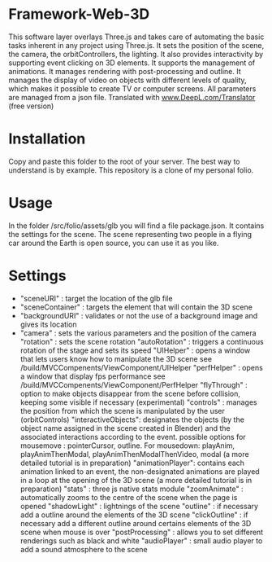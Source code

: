 # Framework-Web-3D
This software layer overlays Three.js and takes care of automating the basic tasks inherent in any project using Three.js. It sets the position of the scene, the camera, the orbitControllers, the lighting. It also provides interactivity by supporting event clicking on 3D elements. It supports the management of animations. It manages rendering with post-processing and outline. It manages the display of video on objects with different levels of quality, which makes it possible to create TV or computer screens. All parameters are managed from a json file.  Translated with www.DeepL.com/Translator (free version)

# Installation
Copy and paste this folder to the root of your server.
The best way to understand is by example. This repository is a clone of my personal folio.

# Usage
In the folder /src/folio/assets/glb you will find a file package.json. It contains the settings for the scene. The scene representing two people in a flying car around the Earth is open source, you can use it as you like. 

# Settings
- "sceneURI" : target the location of the glb file
- "sceneContainer" : targets the element that will contain the 3D scene
- "backgroundURI" : validates or not the use of a background image and gives its location
- "camera" : sets the various parameters and the position of the camera
"rotation" : sets the scene rotation
"autoRotation" : triggers a continuous rotation of the stage and sets its speed
"UIHelper" : opens a window that lets users know how to manipulate the 3D scene see /build/MVCCompenents/ViewComponent/UIHelper
"perfHelper" : opens a window that display fps performance see /build/MVCCompenents/ViewComponent/PerfHelper
"flyThrough" : option to make objects disappear from the scene before collision, keeping some visible if necessary (experimental)
"controls" : manages the position from which the scene is manipulated by the user (orbitControls)
"interactiveObjects": designates the objects (by the object name assigned in the scene created in Blender) and the associated interactions according to the event.
              possible options for mousemove : pointerCursor, outline.
              For mousedown: playAnim, playAnimThenModal, playAnimThenModalThenVideo, modal (a more detailed tutorial is in preparation)
"animationPlayer": contains each animation linked to an event, the non-designated animations are played in a loop at the opening of the 3D scene (a more detailed                       tutorial is in preparation)
"stats" : three js native stats module
"zoomAnimate" : automatically zooms to the centre of the scene when the page is opened
"shadowLight" : lightnings of the scene
"outline" : if necessary add a outline around the elements of the 3D scene
"clickOutline" : if necessary add a different outline around certains elements of the 3D scene when mouse is over
"postProcessing" : allows you to set different renderings such as black and white
"audioPlayer" : small audio player to add a sound atmosphere to the scene
